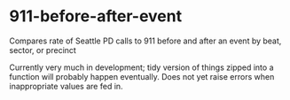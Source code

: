 # 911-before-after-event
Compares rate of Seattle PD calls to 911 before and after an event by beat, sector, or precinct

Currently very much in development; tidy version of things zipped into a function will probably happen eventually. Does not yet raise errors when inappropriate values are fed in.
